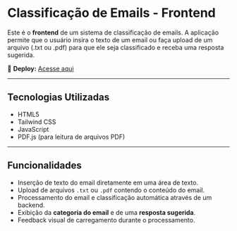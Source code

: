 # Classificação de Emails - Frontend

Este é o **frontend** de um sistema de classificação de emails. A aplicação permite que o usuário insira o texto de um email ou faça upload de um arquivo (.txt ou .pdf) para que ele seja classificado e receba uma resposta sugerida.

🔗 **Deploy:** [Acesse aqui](https://front-server-py.vercel.app/)

---

## Tecnologias Utilizadas

- HTML5
- Tailwind CSS
- JavaScript 
- PDF.js (para leitura de arquivos PDF)

---

## Funcionalidades

- Inserção de texto do email diretamente em uma área de texto.
- Upload de arquivos `.txt` ou `.pdf` contendo o conteúdo do email.
- Processamento do email e classificação automática através de um backend.
- Exibição da **categoria do email** e de uma **resposta sugerida**.
- Feedback visual de carregamento durante o processamento.
